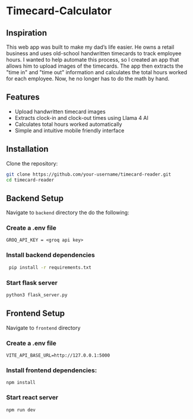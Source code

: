 # Timecard-Calculator

## Inspiration
This web app was built to make my dad’s life easier. He owns a retail business and uses old-school handwritten timecards to track employee hours. I wanted to help automate this process, so I created an app that allows him to upload images of the timecards. The app then extracts the "time in" and "time out" information and calculates the total hours worked for each employee. Now, he no longer has to do the math by hand.

## Features
- Upload handwritten timecard images
- Extracts clock-in and clock-out times using Llama 4 AI
- Calculates total hours worked automatically
- Simple and intuitive mobile friendly interface

## Installation

Clone the repository:
 ```bash
 git clone https://github.com/your-username/timecard-reader.git
 cd timecard-reader
 ```

## Backend Setup

Navigate to ```backend``` directory the do the following:

### Create a .env file
```env
GROQ_API_KEY = <groq api key>
```

### Install backend dependencies
```bash
 pip install -r requirements.txt
```

### Start flask server
```bash
python3 flask_server.py
```
## Frontend Setup

Navigate to ```frontend``` directory
### Create a .env file
```env
VITE_API_BASE_URL=http://127.0.0.1:5000
```

### Install frontend dependencies:
```
npm install
```

### Start react server
```bash
npm run dev
```



